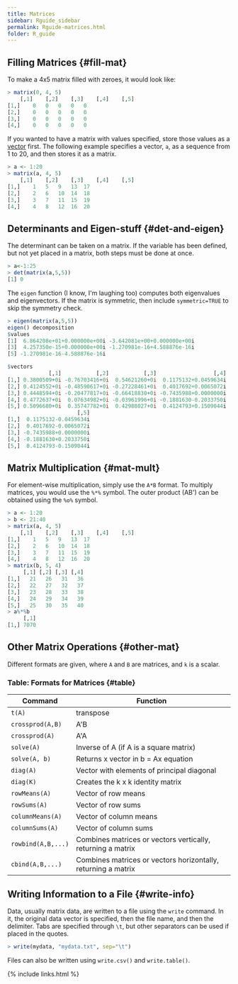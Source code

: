 ```yaml
---
title: Matrices
sidebar: Rguide_sidebar
permalink: Rguide-matrices.html
folder: R_guide
---
```


<link rel="stylesheet" href="css/theme-pink.css">

## Filling Matrices {#fill-mat}
To make a 4x5 matrix filled with zeroes, it would look like:
```R
> matrix(0, 4, 5)
	[,1]	[,2]	[,3]	[,4]	[,5]
[1,]	0	0	0	0	0
[2,]	0	0	0	0	0
[3,]	0	0	0	0	0
[4,]	0	0	0	0	0
```
If you wanted to have a matrix with values specified, store those values as a
[vector](Rguide-vectors.html) first.
The following example specifies a vector, `a`, as a sequence from 1 to 20,
and then stores it as a matrix.
```R
> a <- 1:20
> matrix(a, 4, 5)
	[,1]	[,2]	[,3]	[,4]	[,5]
[1,]	1	5	9	13	17
[2,]	2	6	10	14	18
[3,]	3	7	11	15	19
[4,]	4	8	12	16	20
```

## Determinants and Eigen-stuff {#det-and-eigen}

The determinant can be taken on a matrix. If the variable has been defined,
but not yet placed in a matrix, both steps must be done at once.
```R
> a<-1:25
> det(matrix(a,5,5))
[1] 0
```
The `eigen` function (I know, I'm laughing too) computes both eigenvalues and
eigenvectors. If the matrix is symmetric, then include `symmetric=TRUE` to
skip the symmetry check.
```R
> eigen(matrix(a,5,5))
eigen() decomposition
$values
[1]  6.864208e+01+0.000000e+00i -3.642081e+00+0.000000e+00i
[3]  4.257350e-15+0.000000e+00i -1.270981e-16+4.588876e-16i
[5] -1.270981e-16-4.588876e-16i

$vectors
             [,1]           [,2]           [,3]                  [,4]
[1,] 0.3800509+0i -0.76703416+0i  0.54621260+0i  0.1175132+0.0459634i
[2,] 0.4124552+0i -0.48590617+0i -0.27228461+0i  0.4017692+0.0065072i
[3,] 0.4448594+0i -0.20477817+0i -0.66418830+0i -0.7435988+0.0000000i
[4,] 0.4772637+0i  0.07634982+0i -0.03961996+0i -0.1881630-0.2033750i
[5,] 0.5096680+0i  0.35747782+0i  0.42988027+0i  0.4124793+0.1509044i
                      [,5]
[1,]  0.1175132-0.0459634i
[2,]  0.4017692-0.0065072i
[3,] -0.7435988+0.0000000i
[4,] -0.1881630+0.2033750i
[5,]  0.4124793-0.1509044i
```

## Matrix Multiplication {#mat-mult}

For element-wise multiplication, simply use the `A*B` format.
To multiply matrices, you would use the `%*%` symbol. The outer product
(AB') can be obtained using the `%o%` symbol.
```R
> a <- 1:20
> b <- 21:40
> matrix(a, 4, 5)
	[,1]	[,2]	[,3]	[,4]	[,5]
[1,]	1	5	9	13	17
[2,]	2	6	10	14	18
[3,]	3	7	11	15	19
[4,]	4	8	12	16	20
> matrix(b, 5, 4)
     [,1] [,2] [,3] [,4]
[1,]   21   26   31   36
[2,]   22   27   32   37
[3,]   23   28   33   38
[4,]   24   29   34   39
[5,]   25   30   35   40
> a%*%b
     [,1]
[1,] 7070
```

## Other Matrix Operations {#other-mat}

Different formats are given, where `A` and `B` are matrices, and `k` is a
scalar.

### Table: Formats for Matrices {#table}

| Command                | Function |
| ---------------------- | -------- |
| `t(A)`                 | transpose |
| `crossprod(A,B)`       | A'B |
| `crossprod(A)`         | A'A |
| `solve(A)`             | Inverse of A (if A is a square matrix) |
| `solve(A, b)`          | Returns x vector in b = Ax equation |
| `diag(A)`              | Vector with elements of principal diagonal |
| `diag(K)`              | Creates the k x k identity matrix |
| `rowMeans(A)`          | Vector of row means |
| `rowSums(A)`           | Vector of row sums |
| `columnMeans(A)`       | Vector of column means |
| `columnSums(A)`        | Vector of column sums |
| `rowbind(A,B,...)` | Combines matrices or vectors vertically, returning a matrix |
| `cbind(A,B,...)` | Combines matrices or vectors horizontally, returning a matrix |

## Writing Information to a File {#write-info}

Data, usually matrix data, are written to a file using the `write` command.
In it, the original data vector is specified, then the file name, and then the
delimiter. Tabs are specified through `\t`, but other separators can be used if
placed in the quotes.
```R
> write(mydata, "mydata.txt", sep="\t")
```
Files can also be written using `write.csv()` and `write.table()`.

{% include links.html %}
